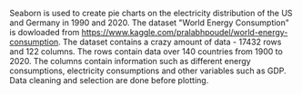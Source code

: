 Seaborn is used to create pie charts on the electricity distribution of the US and Germany in 1990 and 2020. The dataset "World Energy Consumption" is dowloaded from https://www.kaggle.com/pralabhpoudel/world-energy-consumption. The dataset contains a crazy amount of data - 17432 rows and 122 columns. The rows contain data over 140 countries from 1900 to 2020. The columns contain information such as different energy consumptions, electricity consumptions and other variables such as GDP. Data cleaning and selection are done before plotting.
